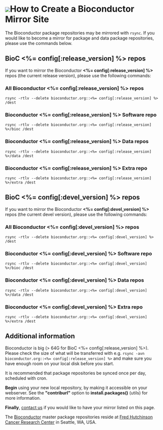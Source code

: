# ![](/images/icons/magnifier.gif)How to Create a Bioconductor Mirror Site #

The Bioconductor package repositories may be mirrored with `rsync`.  If
you would like to become a mirror for package and data package
repositories, please use the commands below.

## BioC <%= config[:release_version] %> repos ##

If you want to mirror the Bioconductor **<%= config[:release_version] %>** repos (the current
release version), please use the following commands:

### All Bioconductor <%= config[:release_version] %> repos ###

    rsync -rtlv --delete bioconductor.org::<%= config[:release_version] %> /dest

### Bioconductor <%= config[:release_version] %> Software repo ###

    rsync -rtlv --delete bioconductor.org::<%= config[:release_version] %>/bioc /dest

### Bioconductor <%= config[:release_version] %> Data repos ###

    rsync -rtlv --delete bioconductor.org::<%= config[:release_version] %>/data /dest

### Bioconductor <%= config[:release_version] %> Extra repo ###

    rsync -rtlv --delete bioconductor.org::<%= config[:release_version] %>/extra /dest


## BioC <%= config[:devel_version] %> repos ##

If you want to mirror the Bioconductor **<%= config[:devel_version] %>** repos (the current
devel version), please use the following commands:

### All Bioconductor <%= config[:devel_version] %> repos ###

    rsync -rtlv --delete bioconductor.org::<%= config[:devel_version] %> /dest

### Bioconductor <%= config[:devel_version] %> Software repo ###

    rsync -rtlv --delete bioconductor.org::<%= config[:devel_version] %>/bioc /dest

### Bioconductor <%= config[:devel_version] %> Data repos ###

    rsync -rtlv --delete bioconductor.org::<%= config[:devel_version] %>/data /dest


### Bioconductor <%= config[:devel_version] %> Extra repo ###

    rsync -rtlv --delete bioconductor.org::<%= config[:devel_version] %>/extra /dest


## Additional information ##

Bioconductor is big (> 64G for BioC <%= config[:release_version] %>). Please check the size of
what will be transferred with e.g. `rsync -avn bioconductor.org::<%= config[:release_version] %>`
and make sure you have enough room on your local disk before you
start.

It is recommended that package repositories be synced once per day,
scheduled with cron.

**Begin** using your new local repository, by making it accessible on
your webserver. See the **"contriburl"** option to
**install.packages()** (utils) for more information.

**Finally**, [contact us](mailto:webmaster@bioconductor.org) if you
would like to have your mirror listed on this page.

The [Bioconductor](/) master package repositories reside at [Fred
Hutchinson Cancer Research Center](http://www.fhcrc.org/) in Seattle,
WA, USA.
